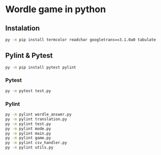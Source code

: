 # Wordle game in python

## Instalation
``` bash
py -m pip install termcolor readchar googletrans==3.1.0a0 tabulate
```

## Pylint & Pytest
``` bash
py -m pip install pytest pylint
```

### Pytest
``` bash
py -m pytest test.py
```

### Pylint
``` bash
py -m pylint wordle_answer.py
py -m pylint translation.py
py -m pylint test.py
py -m pylint mode.py
py -m pylint main.py
py -m pylint game.py
py -m pylint csv_handler.py
py -m pylint utils.py
```